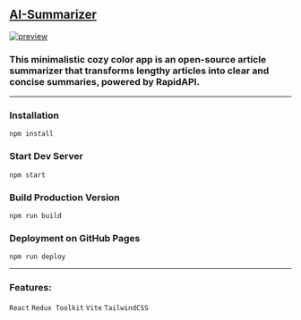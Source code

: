 ## [AI-Summarizer](https://exslym.github.io/AI-Summarizer/)

[![preview](https://github.com/exslym/AI-Summarizer/blob/main/public/preview.jpg)](https://github.com/exslym/AI-Summarizer/)

### This minimalistic cozy color app is an open-source article summarizer that transforms lengthy articles into clear and concise summaries, powered by RapidAPI.

---

### Installation

```
npm install
```

### Start Dev Server

```
npm start
```

### Build Production Version

```
npm run build
```

### Deployment on GitHub Pages

```
npm run deploy
```

---

### Features:

`React`   `Redux Toolkit`   `Vite`   `TailwindCSS`
